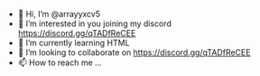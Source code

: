 - 👋 Hi, I’m @arrayyxcv5
- 👀 I’m interested in you joining my discord https://discord.gg/qTADfReCEE
- 🌱 I’m currently learning HTML
- 💞️ I’m looking to collaborate on https://discord.gg/qTADfReCEE
- 📫 How to reach me ...

<!---
arrayyxcv5/arrayyxcv5 is a ✨ special ✨ repository because its `README.md` (this file) appears on your GitHub profile.
You can dick the Preview link to take a look at your changes.
--->
